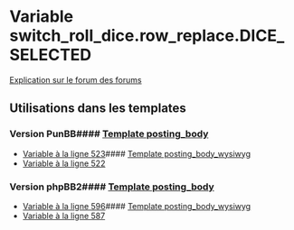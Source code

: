 # Variable switch_roll_dice.row_replace.DICE_SELECTED
[Explication sur le forum des forums](http://forum.forumactif.com/t294113-listing-des-variables#switch_roll_dice.row_replace.DICE_SELECTED)
## Utilisations dans les templates
### Version PunBB#### [Template posting_body](punbb/posting_body.md)
* [Variable à la ligne 523](../punbb/posting_body.tpl#L523)#### [Template posting_body_wysiwyg](punbb/posting_body_wysiwyg.md)
* [Variable à la ligne 522](../punbb/posting_body_wysiwyg.tpl#L522)
### Version phpBB2#### [Template posting_body](subsilver/posting_body.md)
* [Variable à la ligne 596](../subsilver/posting_body.tpl#L596)#### [Template posting_body_wysiwyg](subsilver/posting_body_wysiwyg.md)
* [Variable à la ligne 587](../subsilver/posting_body_wysiwyg.tpl#L587)